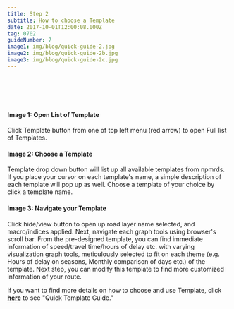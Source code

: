 ```yaml
---
title: Step 2
subtitle: How to choose a Template
date: 2017-10-01T12:00:08.000Z
tag: 0702
guideNumber: 7
image1: img/blog/quick-guide-2.jpg
image2: img/blog/quick-guide-2b.jpg
image3: img/blog/quick-guide-2c.jpg
---
```


# &nbsp; 
#### Image 1: Open List of Template
Click Template button from one of top left menu (red arrow) to open Full list of Templates. 

#### Image 2: Choose a Template
 Template drop down button will list up all available templates from npmrds. If you place your cursor on each template's name, a simple description of each template will pop up as well. Choose a template of your choice by click a template name. 

#### Image 3: Navigate your Template
 Click hide/view button to open up road layer name selected, and macro/indices applied. Next, navigate each graph tools using browser's scroll bar. From the pre-designed template, you can find immediate information of speed/travel time/hours of delay etc. with varying visualization graph tools, meticulously selected to fit on  each theme (e.g. Hours of delay on seasons, Monthly comparison of days etc.) of the template. Next step, you can modify this template to find more  customized information of your route. 

If you want to find more details on how to choose and use Template, click [**here**](https://npmrds.availabs.org/g/guide/quick-template-hours-of-delay/) to see "Quick Template Guide." 
